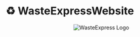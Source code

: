 

# ♻️ WasteExpressWebsite


<p align="center">
  <img src="https://i.imgur.com/Ckkk8DN.jpeg" alt="WasteExpress Logo"/>
</p>

